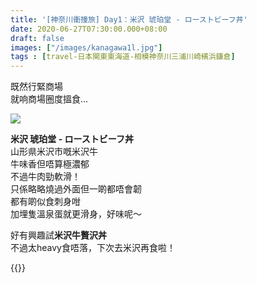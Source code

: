 ```yaml
---
title: '[神奈川衝撞旅] Day1：米沢 琥珀堂 - ローストビーフ丼'
date: 2020-06-27T07:30:00.000+08:00
draft: false
images: ["/images/kanagawa1l.jpg"]
tags : [travel-日本関東東海道-相模神奈川三浦川崎横浜鎌倉]
---
```


既然行緊商場  
就响商場圈度搵食...

![](/images/kanagawa1l.jpg)

**米沢 琥珀堂 - ローストビーフ丼**  
山形県米沢市嘅米沢牛  
牛味香但唔算極濃郁  
不過牛肉勁軟滑！  
只係略略燒過外面但一啲都唔會韌  
都有啲似食刺身咁  
加埋隻溫泉蛋就更滑身，好味呢～  

好有興趣試**米沢牛贅沢丼**  
不過太heavy食唔落，下次去米沢再食啦！

{{<kanagawa>}}
